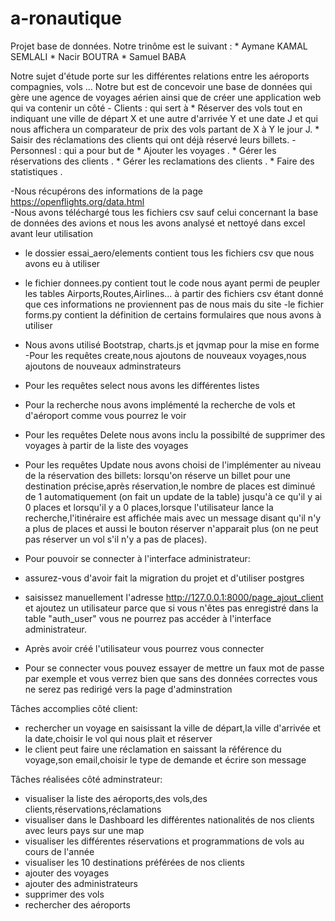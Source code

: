 # a-ronautique
Projet base de données.
Notre trinôme est le suivant  : 
       * Aymane KAMAL SEMLALI 
       * Nacir BOUTRA 
       * Samuel BABA 
        
  
 Notre sujet d'étude porte sur les différentes relations entre les aéroports compagnies, vols ... Notre but est de concevoir une base de données qui gère une agence de voyages aérien ainsi que de créer une application web  qui va contenir un côté
    - Clients : qui sert à 
         * Réserver des vols tout en indiquant une ville de départ X et une autre d'arrivée Y et une date J et qui nous affichera un comparateur de prix des vols partant de X à Y le jour J.
         * Saisir des réclamations des clients qui ont déjà réservé leurs billets.
    - Personnesl : qui a pour but de
         * Ajouter les voyages .
         * Gérer les réservations des clients .
         * Gérer les reclamations des clients .
         * Faire des statistiques .
    
     
  
  
  -Nous récupérons des informations de la page https://openflights.org/data.html  
  -Nous avons téléchargé tous les fichiers csv sauf celui concernant la base de données des avions et nous les avons analysé et nettoyé dans excel avant leur utilisation
  - le dossier essai_aero/elements contient tous les fichiers csv que nous avons eu à utiliser
  - le fichier donnees.py contient tout le code nous ayant permi de peupler les tables Airports,Routes,Airlines... à partir des fichiers csv étant donné que ces informations ne proviennent pas de nous mais du site
  -le fichier forms.py contient la définition de certains formulaires que nous avons à utiliser 
  - Nous avons utilisé Bootstrap, charts.js et jqvmap pour la mise en forme
  -Pour les requêtes create,nous ajoutons de nouveaux voyages,nous ajoutons de nouveaux adminstrateurs
  - Pour les requêtes select nous avons les différentes listes 
  - Pour la recherche nous avons implémenté la recherche de vols et d'aéroport comme vous pourrez le voir
  - Pour les requêtes Delete nous avons inclu la possibilté de supprimer des voyages à partir de la liste des voyages
  - Pour les requêtes Update nous avons choisi de l'implémenter au niveau de la réservation des billets: lorsqu'on réserve un billet pour une destination précise,après réservation,le nombre de places est diminué de 1 automatiquement (on fait un update de la table) jusqu'à ce qu'il y ai 0 places et lorsqu'il y a 0 places,lorsque l'utilisateur lance la recherche,l'itinéraire est affichée mais avec un message disant qu'il n'y a plus de places et aussi le bouton réserver n'apparait plus (on ne peut pas réserver un vol s'il n'y a pas de places).
  
  - Pour pouvoir se connecter à l'interface administrateur:
  - assurez-vous d'avoir fait la migration du projet et d'utiliser postgres
  - saisissez manuellement l'adresse http://127.0.0.1:8000/page_ajout_client et ajoutez un utilisateur parce que si vous n'êtes pas enregistré dans la table "auth_user" vous ne pourrez pas accéder à l'interface administrateur.
  
  - Après avoir créé l'utilisateur vous pourrez vous connecter
  - Pour se connecter vous pouvez essayer de mettre un faux mot de passe par exemple et vous verrez bien que sans des données correctes vous ne serez pas redirigé vers la page d'adminstration
  
  
  Tâches accomplies côté client:
  - rechercher un voyage en saisissant la ville de départ,la ville d'arrivée et la date,choisir le vol qui nous plait et réserver
  - le client peut faire une réclamation en saissant la référence du voyage,son email,choisir le type de demande et écrire son message
  
  Tâches réalisées côté adminstrateur:
  - visualiser la liste des aéroports,des vols,des clients,réservations,réclamations
  - visualiser dans le Dashboard les différentes nationalités de nos clients avec leurs pays sur une map
  - visualiser les différentes réservations et programmations de vols au cours de l'année
  - visualiser les 10 destinations préférées de nos clients 
  - ajouter des voyages
  - ajouter des administrateurs
  - supprimer des vols
  - rechercher des aéroports
  
  




